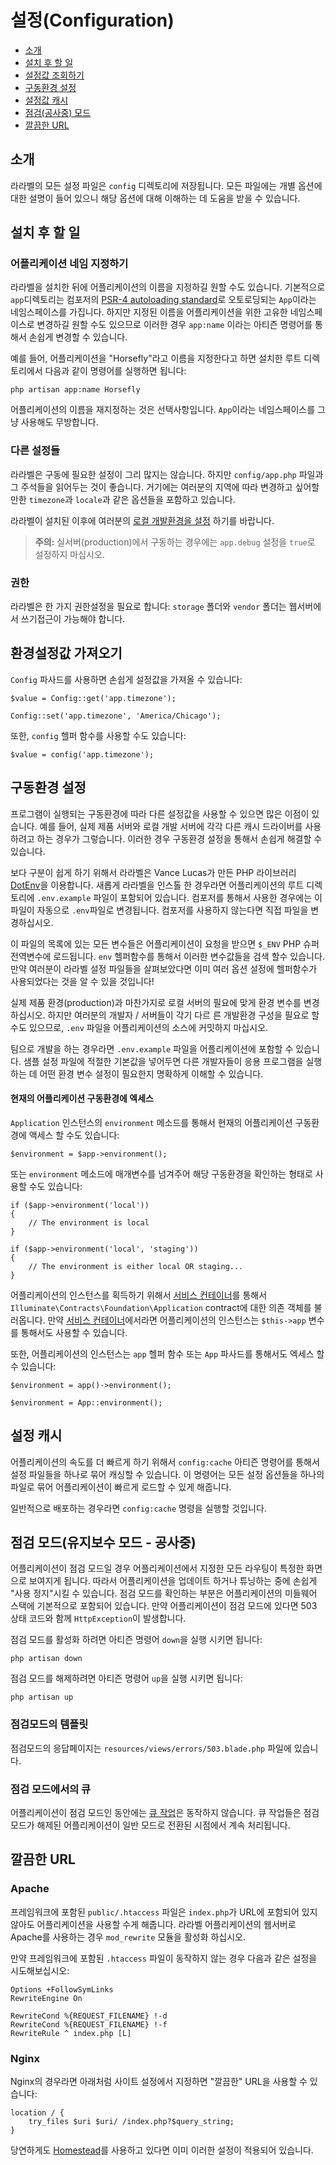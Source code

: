 # 설정(Configuration)

- [소개](#introduction)
- [설치 후 할 일](#after-installation)
- [설정값 조회하기](#accessing-configuration-values)
- [구동환경 설정](#environment-configuration)
- [설정값 캐시](#configuration-caching)
- [점검(공사중) 모드](#maintenance-mode)
- [깔끔한 URL](#pretty-urls)

<a name="introduction"></a>
## 소개

라라벨의 모든 설정 파일은 `config` 디렉토리에 저장됩니다. 모든 파일에는 개별 옵션에 대한 설명이 들어 있으니 해당 옵션에 대해 이해하는 데 도움을 받을 수 있습니다.

<!--chak-comment-설정(Configuration)-소개-->

<a name="after-installation"></a>
## 설치 후 할 일

### 어플리케이션 네임 지정하기

라라벨을 설치한 뒤에 어플리케이션의 이름을 지정하길 원할 수도 있습니다. 기본적으로 `app`디렉토리는 컴포저의 [PSR-4 autoloading standard](http://www.php-fig.org/psr/psr-4/)로 오토로딩되는 `App`이라는 네임스페이스를 가집니다. 하지만 지정된 이름을 어플리케이션을 위한 고유한 네임스페이스로 변경하길 원할 수도 있으므로 이러한 경우 `app:name` 이라는 아티즌 명령어를 통해서 손쉽게 변경할 수 있습니다.

예를 들어, 어플리케이션을 "Horsefly"라고 이름을 지정한다고 하면 설치한 루트 디렉토리에서 다음과 같이 명령어를 실행하면 됩니다:

	php artisan app:name Horsefly

어플리케이션의 이름을 재지정하는 것은 선택사항입니다. `App`이라는 네임스페이스를 그냥 사용해도 무방합니다.

### 다른 설정들

라라벨은 구동에 필요한 설정이 그리 많지는 않습니다. 하지만 `config/app.php` 파일과 그 주석들을 읽어두는 것이 좋습니다. 거기에는 여러분의 지역에 따라 변경하고 싶어할만한 `timezone`과 `locale`과 같은 옵션들을 포함하고 있습니다.

라라벨이 설치된 이후에 여러분의 [로컬 개발환경을 설정](/docs/5.0/configuration#environment-configuration) 하기를 바랍니다.

> **주의:** 실서버(production)에서 구동하는 경우에는 `app.debug` 설정을 `true`로 설정하지 마십시오.

<a name="permissions"></a>
### 권한

라라벨은 한 가지 권한설정을 필요로 합니다: `storage` 폴더와 `vendor` 폴더는 웹서버에서 쓰기접근이 가능해야 합니다.

<!--chak-comment-설정(Configuration)-설치 후 할 일-->

<a name="accessing-configuration-values"></a>
## 환경설정값 가져오기

`Config` 파사드를 사용하면 손쉽게 설정값을 가져올 수 있습니다:

	$value = Config::get('app.timezone');

	Config::set('app.timezone', 'America/Chicago');

또한, `config` 헬퍼 함수를 사용할 수도 있습니다:

	$value = config('app.timezone');

<!--chak-comment-설정(Configuration)-환경설정값 가져오기-->

<a name="environment-configuration"></a>
## 구동환경 설정

프로그램이 실행되는  구동환경에 따라 다른 설정값을 사용할 수 있으면 많은 이점이 있습니다. 예를 들어, 실제 제품 서버와 로컬 개발 서버에 각각 다른 캐시 드라이버를 사용하려고 하는 경우가 그렇습니다. 이러한 경우 구동환경 설정을 통해서 손쉽게 해결할 수 있습니다.

보다 구분이 쉽게 하기 위해서 라라벨은 Vance Lucas가 만든 PHP 라이브러리 [DotEnv](https://github.com/vlucas/phpdotenv)을 이용합니다. 새롭게 라라벨을 인스톨 한 경우라면 어플리케이션의 루트 디렉토리에 `.env.example` 파일이 포함되어 있습니다. 컴포저를 통해서 사용한 경우에는 이 파일이 자동으로 `.env`파일로 변경됩니다. 컴포저를 사용하지 않는다면 직접 파일을 변경하십시오.

이 파일의 목록에 있는 모든 변수들은 어플리케이션이 요청을 받으면 `$_ENV` PHP 슈퍼 전역변수에 로드됩니다. `env` 헬퍼함수를 통해서 이러한 변수값들을 검색 할수 있습니다. 만약 여러분이 라라벨 설정 파일들을 살펴보았다면 이미 여러 옵션 설정에 헬퍼함수가 사용되었다는 것을 알 수 있을 것입니다!

실제 제품 환경(production)과 마찬가지로 로컬 서버의 필요에 맞게 환경 변수를 변경하십시오. 하지만 여러분의 개발자 / 서버들이 각기 다르 른 개발환경 구성을 필요로 할 수도 있으므로, `.env` 파일을 어플리케이션의 소스에 커밋하지 마십시오.

팀으로 개발을 하는 경우라면 `.env.example` 파일을 어플리케이션에 포함할 수 있습니다. 샘플 설정 파일에 적절한 기본값을 넣어두면 다른 개발자들이 응용 프로그램을 실행하는 데 어떤 환경 변수 설정이 필요한지 명확하게 이해할 수 있습니다.

#### 현재의 어플리케이션 구동환경에 엑세스

`Application` 인스턴스의 `environment` 메소드를 통해서 현재의 어플리케이션 구동환경에 액세스 할 수도 있습니다:

	$environment = $app->environment();

또는 `environment` 메소드에 매개변수를 넘겨주어 해당 구동환경을 확인하는 형태로 사용할 수도 있습니다:

	if ($app->environment('local'))
	{
		// The environment is local
	}

	if ($app->environment('local', 'staging'))
	{
		// The environment is either local OR staging...
	}

어플리케이션의 인스턴스를 획득하기 위해서 [서비스 컨테이너](/docs/5.0/container)를 통해서 `Illuminate\Contracts\Foundation\Application` contract에 대한 의존 객체를 불러옵니다. 만약 [서비스 컨테이너](/docs/5.0/providers)에서라면 어플리케이션의 인스턴스는 `$this->app` 변수를 통해서도 사용할 수 있습니다.

또한, 어플리케이션의 인스턴스는 `app` 헬퍼 함수 또는 `App` 파사드를 통해서도 엑세스 할 수 있습니다:

	$environment = app()->environment();

	$environment = App::environment();

<!--chak-comment-설정(Configuration)-구동환경 설정-->

<a name="configuration-caching"></a>
## 설정 캐시

어플리케이션의 속도를 더 빠르게 하기 위해서 `config:cache` 아티즌 명령어를 통해서 설정 파일들을 하나로 묶어 캐싱할 수 있습니다. 이 명령어는 모든 설정 옵션들을 하나의 파일로 묶어 어플리케이션이 빠르게 로드할 수 있게 해줍니다.

일반적으로 배포하는 경우라면 `config:cache` 명령을 실행할 것입니다.

<!--chak-comment-설정(Configuration)-설정 캐시-->

<a name="maintenance-mode"></a>
## 점검 모드(유지보수 모드 - 공사중)

어플리케이션이 점검 모드일 경우 어플리케이션에서 지정한 모든 라우팅이 특정한 화면으로 보여지게 됩니다. 따라서 어플리케이션을 업데이트 하거나 튜닝하는 중에 손쉽게 "사용 정지"시킬 수 있습니다. 점검 모드를 확인하는 부분은 어플리케이션의 미들웨어 스택에 기본적으로 포함되어 있습니다. 만약 어플리케이션이 점검 모드에 있다면 503 상태 코드와 함께 `HttpException`이 발생합니다.

점검 모드를 활성화 하려면 아티즌 명령어 `down`을 실행 시키면 됩니다:

	php artisan down

점검 모드를 해제하려면 아티즌 명령어 `up`을 실행 시키면 됩니다:

	php artisan up

### 점검모드의 템플릿

점검모드의 응답페이지는 `resources/views/errors/503.blade.php` 파일에 있습니다.

### 점검 모드에서의 큐

어플리케이션이 점검 모드인 동안에는 [큐 작업](/docs/5.0/queues)은 동작하지 않습니다. 큐 작업들은 점검 모드가 해제된 어플리케이션이 일반 모드로 전환된 시점에서 계속 처리됩니다.

<!--chak-comment-설정(Configuration)-점검 모드(유지보수 모드 - 공사중)-->

<a name="pretty-urls"></a>
## 깔끔한 URL

### Apache

프레임워크에 포함된 `public/.htaccess` 파일은 `index.php`가 URL에 포함되어 있지 않아도 어플리케이션을 사용할 수게 해줍니다. 라라벨 어플리케이션의 웹서버로 Apache를 사용하는 경우 `mod_rewrite` 모듈을 활성화 하십시오.

만약 프레임워크에 포함된 `.htaccess` 파일이 동작하지 않는 경우 다음과 같은 설정을 시도해보십시오:

	Options +FollowSymLinks
	RewriteEngine On

	RewriteCond %{REQUEST_FILENAME} !-d
	RewriteCond %{REQUEST_FILENAME} !-f
	RewriteRule ^ index.php [L]

### Nginx

Nginx의 경우라면 아래처럼 사이트 설정에서 지정하면 "깔끔한" URL을 사용할 수 있습니다:

    location / {
        try_files $uri $uri/ /index.php?$query_string;
    }

당연하게도 [Homestead](/docs/5.0/homestead)를 사용하고 있다면 이미 이러한 설정이 적용되어 있습니다.

<!--chak-comment-설정(Configuration)-깔끔한 URL-->

